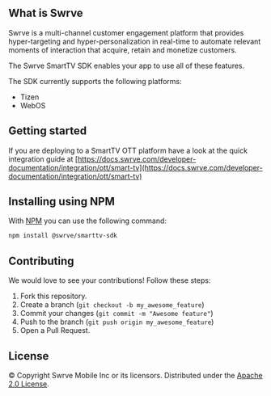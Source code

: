What is Swrve
-------------
Swrve is a multi-channel customer engagement platform that provides hyper-targeting and hyper-personalization in real-time to automate relevant moments of interaction that acquire, retain and monetize customers.

The Swrve SmartTV SDK enables your app to use all of these features.

The SDK currently supports the following platforms:

- Tizen
- WebOS

Getting started
---------------
If you are deploying to a SmartTV OTT platform have a look at the quick integration guide at [https://docs.swrve.com/developer-documentation/integration/ott/smart-tv](https://docs.swrve.com/developer-documentation/integration/ott/smart-tv)

Installing using NPM
------------------
With [NPM](https://www.npmjs.com/) you can use the following command:

```bash
npm install @swrve/smarttv-sdk
```

Contributing
------------
We would love to see your contributions! Follow these steps:

1. Fork this repository.
2. Create a branch (`git checkout -b my_awesome_feature`)
3. Commit your changes (`git commit -m "Awesome feature"`)
4. Push to the branch (`git push origin my_awesome_feature`)
5. Open a Pull Request.

License
-------
© Copyright Swrve Mobile Inc or its licensors. Distributed under the [Apache 2.0 License](LICENSE).
